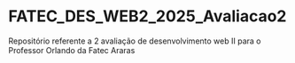 # FATEC_DES_WEB2_2025_Avaliacao2
Repositório referente a 2 avaliação de desenvolvimento web II para o Professor Orlando da Fatec Araras
